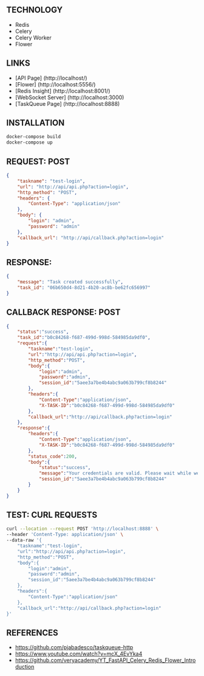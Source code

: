 ## TECHNOLOGY
- Redis
- Celery
- Celery Worker
- Flower

## LINKS
- [API Page] (http://localhost/)
- [Flower] (http://localhost:5556/)
- [Redis Insight] (http://localhost:8001/)
- [WebSocket Server] (http://localhost:3000)
- [TaskQueue Page] (http://localhost:8888)

## INSTALLATION
```sh
docker-compose build
docker-compose up
```

## REQUEST: POST
```json
{
    "taskname": "test-login",
    "url": "http://api/api.php?action=login",
    "http_method": "POST",
    "headers": {
        "Content-Type": "application/json"
    },
    "body": {
        "login": "admin",
        "password": "admin"
    },
    "callback_url": "http://api/callback.php?action=login"
}
```

## RESPONSE:
```json
{
    "message": "Task created successfully",
    "task_id": "06b650d4-8d21-4b20-ac8b-be62fc656997"
}
```

## CALLBACK RESPONSE: POST
```json
{
    "status":"success",
    "task_id":"b0c84268-f687-499d-998d-584985da9df0",
    "request":{
        "taskname":"test-login",
        "url":"http://api/api.php?action=login",
        "http_method":"POST",
        "body":{
            "login":"admin",
            "password":"admin",
            "session_id":"5aee3a7be4b4abc9a063b799cf8b8244"
        },
        "headers":{
            "Content-Type":"application/json",
            "X-TASK-ID":"b0c84268-f687-499d-998d-584985da9df0"
        },
        "callback_url":"http://api/callback.php?action=login"
    },
    "response":{
        "headers":{
            "Content-Type":"application/json",
            "X-TASK-ID":"b0c84268-f687-499d-998d-584985da9df0"
        },
        "status_code":200,
        "body":{
            "status":"success",
            "message":"Your credentials are valid. Please wait while we setup your login session.",
            "session_id":"5aee3a7be4b4abc9a063b799cf8b8244"
        }
    }
}
```

## TEST: CURL REQUESTS
```bash
curl --location --request POST 'http://localhost:8888' \
--header 'Content-Type: application/json' \
--data-raw '{
    "taskname":"test-login",
    "url":"http://api/api.php?action=login",
    "http_method":"POST",
    "body":{
        "login":"admin",
        "password":"admin",
        "session_id":"5aee3a7be4b4abc9a063b799cf8b8244"
    },
    "headers":{
        "Content-Type":"application/json"
    },
    "callback_url":"http://api/callback.php?action=login"
}'
```

## REFERENCES
- https://github.com/pjabadesco/taskqueue-http
- https://www.youtube.com/watch?v=mcX_4EvYka4
- https://github.com/veryacademy/YT_FastAPI_Celery_Redis_Flower_Introduction

